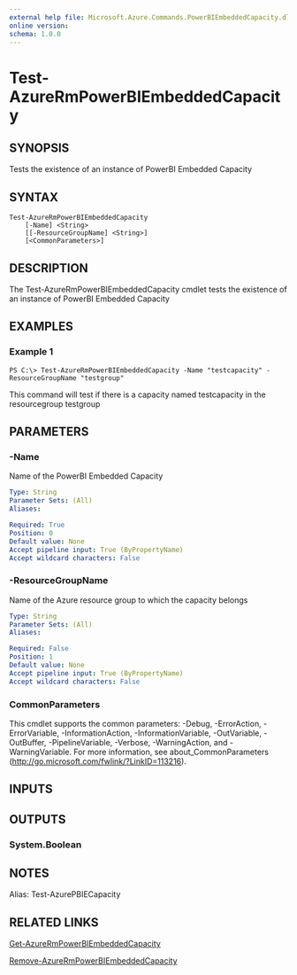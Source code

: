```yaml
---
external help file: Microsoft.Azure.Commands.PowerBIEmbeddedCapacity.dll-Help.xml
online version: 
schema: 1.0.0
---
```


# Test-AzureRmPowerBIEmbeddedCapacity

## SYNOPSIS
Tests the existence of an instance of PowerBI Embedded Capacity

## SYNTAX

```
Test-AzureRmPowerBIEmbeddedCapacity 
	[-Name] <String> 
	[[-ResourceGroupName] <String>] 
	[<CommonParameters>]
```

## DESCRIPTION
The Test-AzureRmPowerBIEmbeddedCapacity cmdlet tests the existence of an instance of PowerBI Embedded Capacity

## EXAMPLES

### Example 1
```
PS C:\> Test-AzureRmPowerBIEmbeddedCapacity -Name "testcapacity" -ResourceGroupName "testgroup"
```

This command will test if there is a capacity named testcapacity in the resourcegroup testgroup

## PARAMETERS

### -Name
Name of the PowerBI Embedded Capacity

```yaml
Type: String
Parameter Sets: (All)
Aliases: 

Required: True
Position: 0
Default value: None
Accept pipeline input: True (ByPropertyName)
Accept wildcard characters: False
```

### -ResourceGroupName
Name of the Azure resource group to which the capacity belongs

```yaml
Type: String
Parameter Sets: (All)
Aliases: 

Required: False
Position: 1
Default value: None
Accept pipeline input: True (ByPropertyName)
Accept wildcard characters: False
```

### CommonParameters
This cmdlet supports the common parameters: -Debug, -ErrorAction, -ErrorVariable, -InformationAction, -InformationVariable, -OutVariable, -OutBuffer, -PipelineVariable, -Verbose, -WarningAction, and -WarningVariable. For more information, see about_CommonParameters (http://go.microsoft.com/fwlink/?LinkID=113216).

## INPUTS

## OUTPUTS

### System.Boolean

## NOTES
Alias: Test-AzurePBIECapacity

## RELATED LINKS

[Get-AzureRmPowerBIEmbeddedCapacity](./Get-AzureRmPowerBIEmbeddedCapacity.md)

[Remove-AzureRmPowerBIEmbeddedCapacity](./Remove-AzureRmPowerBIEmbeddedCapacity.md)
